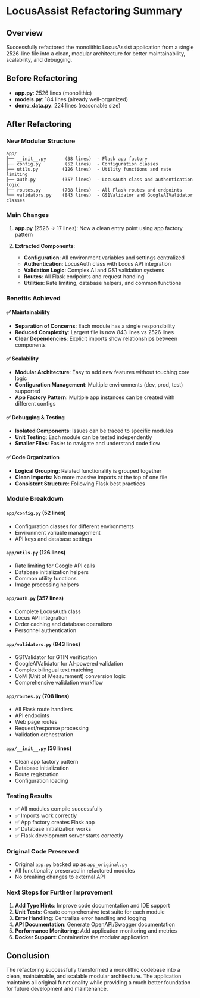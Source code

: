 # LocusAssist Refactoring Summary

## Overview
Successfully refactored the monolithic LocusAssist application from a single 2526-line file into a clean, modular architecture for better maintainability, scalability, and debugging.

## Before Refactoring
- **app.py**: 2526 lines (monolithic)
- **models.py**: 184 lines (already well-organized)
- **demo_data.py**: 224 lines (reasonable size)

## After Refactoring

### New Modular Structure
```
app/
├── __init__.py       (38 lines)  - Flask app factory
├── config.py         (52 lines)  - Configuration classes
├── utils.py         (126 lines)  - Utility functions and rate limiting
├── auth.py          (357 lines)  - LocusAuth class and authentication logic
├── routes.py        (708 lines)  - All Flask routes and endpoints
└── validators.py    (843 lines)  - GS1Validator and GoogleAIValidator classes
```

### Main Changes

1. **app.py** (2526 → 17 lines): Now a clean entry point using app factory pattern

2. **Extracted Components**:
   - **Configuration**: All environment variables and settings centralized
   - **Authentication**: LocusAuth class with Locus API integration
   - **Validation Logic**: Complex AI and GS1 validation systems
   - **Routes**: All Flask endpoints and request handling
   - **Utilities**: Rate limiting, database helpers, and common functions

### Benefits Achieved

#### ✅ **Maintainability**
- **Separation of Concerns**: Each module has a single responsibility
- **Reduced Complexity**: Largest file is now 843 lines vs 2526 lines
- **Clear Dependencies**: Explicit imports show relationships between components

#### ✅ **Scalability**
- **Modular Architecture**: Easy to add new features without touching core logic
- **Configuration Management**: Multiple environments (dev, prod, test) supported
- **App Factory Pattern**: Multiple app instances can be created with different configs

#### ✅ **Debugging & Testing**
- **Isolated Components**: Issues can be traced to specific modules
- **Unit Testing**: Each module can be tested independently
- **Smaller Files**: Easier to navigate and understand code flow

#### ✅ **Code Organization**
- **Logical Grouping**: Related functionality is grouped together
- **Clean Imports**: No more massive imports at the top of one file
- **Consistent Structure**: Following Flask best practices

### Module Breakdown

#### `app/config.py` (52 lines)
- Configuration classes for different environments
- Environment variable management
- API keys and database settings

#### `app/utils.py` (126 lines)
- Rate limiting for Google API calls
- Database initialization helpers
- Common utility functions
- Image processing helpers

#### `app/auth.py` (357 lines)
- Complete LocusAuth class
- Locus API integration
- Order caching and database operations
- Personnel authentication

#### `app/validators.py` (843 lines)
- GS1Validator for GTIN verification
- GoogleAIValidator for AI-powered validation
- Complex bilingual text matching
- UoM (Unit of Measurement) conversion logic
- Comprehensive validation workflow

#### `app/routes.py` (708 lines)
- All Flask route handlers
- API endpoints
- Web page routes
- Request/response processing
- Validation orchestration

#### `app/__init__.py` (38 lines)
- Clean app factory pattern
- Database initialization
- Route registration
- Configuration loading

### Testing Results
- ✅ All modules compile successfully
- ✅ Imports work correctly
- ✅ App factory creates Flask app
- ✅ Database initialization works
- ✅ Flask development server starts correctly

### Original Code Preserved
- Original `app.py` backed up as `app_original.py`
- All functionality preserved in refactored modules
- No breaking changes to external API

### Next Steps for Further Improvement
1. **Add Type Hints**: Improve code documentation and IDE support
2. **Unit Tests**: Create comprehensive test suite for each module
3. **Error Handling**: Centralize error handling and logging
4. **API Documentation**: Generate OpenAPI/Swagger documentation
5. **Performance Monitoring**: Add application monitoring and metrics
6. **Docker Support**: Containerize the modular application

## Conclusion
The refactoring successfully transformed a monolithic codebase into a clean, maintainable, and scalable modular architecture. The application maintains all original functionality while providing a much better foundation for future development and maintenance.